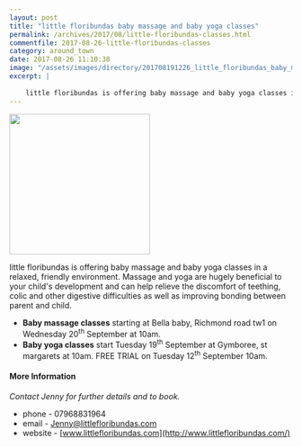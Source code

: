 ```yaml
---
layout: post
title: "little floribundas baby massage and baby yoga classes"
permalink: /archives/2017/08/little-floribundas-classes.html
commentfile: 2017-08-26-little-floribundas-classes
category: around_town
date: 2017-08-26 11:10:38
image: "/assets/images/directory/201708191226_little_floribundas_baby_massage_and_baby_yoga.jpg"
excerpt: |
    
    little floribundas is offering baby massage and baby yoga classes in a relaxed, friendly environment. Massage and yoga are hugely beneficial to your child's development and can help relieve the discomfort of teething, colic and other digestive difficulties as well as improving bonding between parent and child.
---
```


<img src="https://stmargarets.london/assets/images/directory/201708191226_little_floribundas_baby_massage_and_baby_yoga.jpg" width="250" class="right" alt="" />

little floribundas is offering baby massage and baby yoga classes in a relaxed, friendly environment. Massage and yoga are hugely beneficial to your child's development and can help relieve the discomfort of teething, colic and other digestive difficulties as well as improving bonding between parent and child.

-   **Baby massage classes** starting at Bella baby, Richmond road tw1 on Wednesday 20<sup>th</sup> September at 10am.
-   **Baby yoga classes** start Tuesday 19<sup>th</sup> September at Gymboree, st margarets at 10am. FREE TRIAL on Tuesday 12<sup>th</sup> September 10am.

#### More Information

*Contact Jenny for further details and to book.*

-   phone - 07968831964
-   email - <Jenny@littlefloribundas.com>
-   website - [www.littlefloribundas.com](http://www.littlefloribundas.com/)
